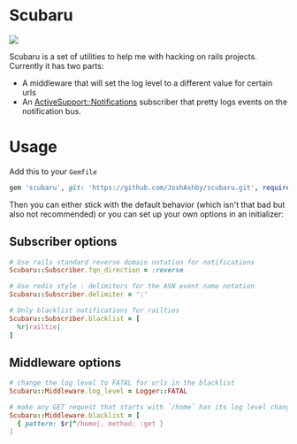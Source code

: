 # Scubaru

![](http://weknowmemes.com/wp-content/uploads/2013/02/scubaru-meme.jpg)

Scubaru is a set of utilities to help me with hacking on rails projects.
Currently it has two parts:
 - A middleware that will set the log level to a different value for certain urls
 - An [ActiveSupport::Notifications](https://github.com/rails/rails/blob/master/activesupport/lib/active_support/notifications.rb) subscriber that pretty logs events on the notification bus.


# Usage

Add this to your `Gemfile`
```ruby
gem 'scubaru', git: 'https://github.com/JoshAshby/scubaru.git', require: 'scubaru'
```

Then you can either stick with the default behavior (which isn't that bad but also not recommended) or you can set up your own options in an initializer:

## Subscriber options
```ruby
# Use rails standard reverse domain notation for notifications
Scubaru::Subscriber.fqn_direction = :reverse

# Use redis style : delimiters for the ASN event name notation
Scubaru::Subscriber.delimiter = ':'

# Only blacklist notifications for railties
Scubaru::Subscriber.blacklist = [
  %r|railtie|
]
```

## Middleware options
```ruby
# change the log level to FATAL for urls in the blacklist
Scubaru::Middleware.log_level = Logger::FATAL

# make any GET request that starts with `/home` has its log level changed to `log_level`
Scubaru::Middleware.blacklist = [
  { pattern: $r|^/home|, method: :get }
]
```
